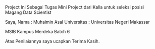 Project Ini Sebagai Tugas Mini Project dari Kalla untuk seleksi posisi Magang Data Scientist

Saya,
Nama             : Muhaimin
Asal Universitas : Universitas Negeri Makassar

MSIB Kampus Merdeka Batch 6

Atas Penilaiannya saya ucapkan Terima Kasih.
